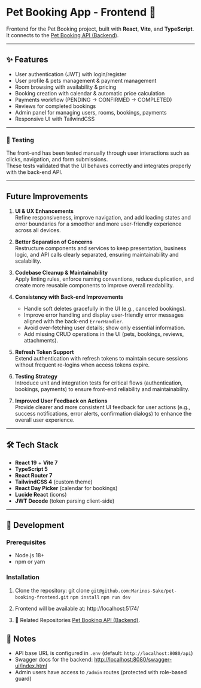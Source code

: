# Pet Booking App - Frontend 🐾

Frontend for the Pet Booking project, built with **React**, **Vite**, and **TypeScript**.  
It connects to the [Pet Booking API (Backend)](https://github.com/Marinos-Sake/pet-booking-api).

---

## ✨ Features

- User authentication (JWT) with login/register
- User profile & pets management & payment management
- Room browsing with availability & pricing
- Booking creation with calendar & automatic price calculation
- Payments workflow (PENDING → CONFIRMED → COMPLETED)
- Reviews for completed bookings
- Admin panel for managing users, rooms, bookings, payments
- Responsive UI with TailwindCSS

---

### 🧪 Testing

The front-end has been tested manually through user interactions such as clicks, navigation, and form submissions.  
These tests validated that the UI behaves correctly and integrates properly with the back-end API.

---

## Future Improvements

1. **UI & UX Enhancements**  
   Refine responsiveness, improve navigation, and add loading states and error boundaries for a smoother and more user-friendly experience across all devices.

2. **Better Separation of Concerns**  
   Restructure components and services to keep presentation, business logic, and API calls clearly separated, ensuring maintainability and scalability.

3. **Codebase Cleanup & Maintainability**  
   Apply linting rules, enforce naming conventions, reduce duplication, and create more reusable components to improve overall readability.

5. **Consistency with Back-end Improvements**
    - Handle soft deletes gracefully in the UI (e.g., canceled bookings).
    - Improve error handling and display user-friendly error messages aligned with the back-end `ErrorHandler`.
    - Avoid over-fetching user details; show only essential information.
    - Add missing CRUD operations in the UI (pets, bookings, reviews, attachments).

6. **Refresh Token Support**  
   Extend authentication with refresh tokens to maintain secure sessions without frequent re-logins when access tokens expire.

7. **Testing Strategy**  
   Introduce unit and integration tests for critical flows (authentication, bookings, payments) to ensure front-end reliability and maintainability.

8. **Improved User Feedback on Actions**  
   Provide clearer and more consistent UI feedback for user actions (e.g., success notifications, error alerts, confirmation dialogs) to enhance the overall user experience.

---

## 🛠 Tech Stack

- **React 19** + **Vite 7**
- **TypeScript 5**
- **React Router 7**
- **TailwindCSS 4** (custom theme)
- **React Day Picker** (calendar for bookings)
- **Lucide React** (icons)
- **JWT Decode** (token parsing client-side)

---

## 🚀 Development

### Prerequisites
- Node.js 18+
- npm or yarn

### Installation

1. Clone the repository:
    git clone `git@github.com:Marinos-Sake/pet-booking-frontend.git`
    `npm install`
    `npm run dev`

2. Frontend will be available at:
   http://localhost:5174/

3. 🔗 Related Repositories
   [Pet Booking API (Backend)](https://github.com/Marinos-Sake/pet-booking-api).

## 📘 Notes

- API base URL is configured in `.env` (default: `http://localhost:8080/api`)
- Swagger docs for the backend: [http://localhost:8080/swagger-ui/index.html](http://localhost:8080/swagger-ui/index.html)
- Admin users have access to `/admin` routes (protected with role-based guard)


